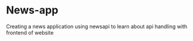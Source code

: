 # News-app
Creating a news application using newsapi to learn about api handling with frontend of website
